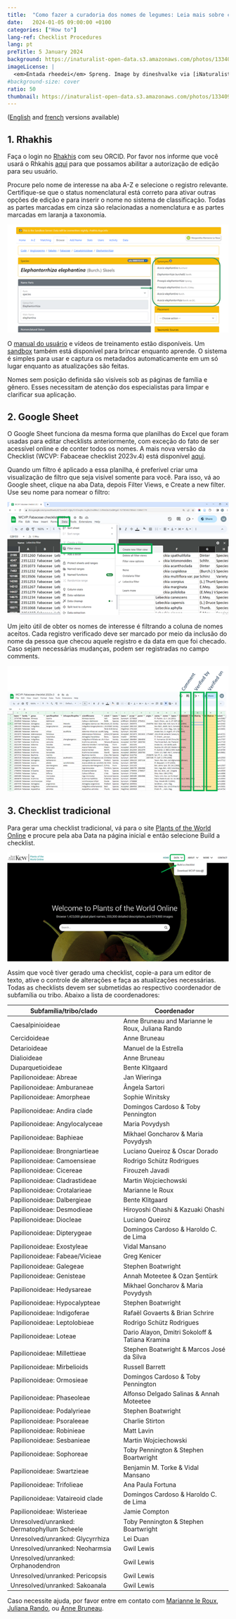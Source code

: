 ```yaml
---
title:  "Como fazer a curadoria dos nomes de legumes: Leia mais sobre como usar o Rhakhis, Google Speadsheet ou a Checklist tradicional"
date:   2024-01-05 09:00:00 +0100
categories: ["How to"]
lang-ref: Checklist Procedures
lang: pt
preTitle: 5 January 2024
background: https://inaturalist-open-data.s3.amazonaws.com/photos/133409879/original.jpg
imageLicense: |
  <em>Entada rheedei</em> Spreng. Image by dineshvalke via [iNaturalist](https://www.inaturalist.org/observations/81342675)
#background-size: cover
ratio: 50
thumbnail: https://inaturalist-open-data.s3.amazonaws.com/photos/133409879/original.jpg
---
```

([English](/post/2024/taxonomychecklistprocedures/) and [french](/fr/post/2024/taxonomychecklistprocedures/) versions available)

## 1. Rhakhis

Faça o login no [Rhakhis](https://list.worldfloraonline.org/rhakhis/ui/) com seu ORCID. Por favor nos informe que você usará o Rhkahis [aqui](https://docs.google.com/forms/d/1rWAcg8hJ6XIFqoJ6zT5TE4T0XjsYuUvfhUQcoL9rMUI/edit) para que possamos abilitar a autorização de edição para seu usuário.

Procure pelo nome de interesse na aba A-Z e selecione o registro relevante. Certifique-se que o status nomenclatural está correto para ativar outras opções de edição e para inserir o nome no sistema de classificação. Todas as partes marcadas em cinza são relacionadas a nomenclatura e as partes marcadas em laranja a taxonomia.

![](/assets/images/Rhakhis1.png) 

O [manual do usuário](https://plant-list-docs.rbge.info/rhakhis/) e vídeos de treinamento estão disponíveis. Um [sandbox](https://rhakhis.rbge.info/rhakhis/ui/) também está disponível para brincar enquanto aprende. O sistema é simples para usar e captura os metadados automaticamente em um só lugar enquanto as atualizações são feitas.  

Nomes sem posição definida são visíveis sob as páginas de família e gênero. Esses necessitam de atenção dos especialistas para limpar e clarificar sua aplicação. 

## 2. Google Sheet

O Google Sheet funciona da mesma forma que planilhas do Excel que foram usadas para editar checklists anteriormente, com exceção do fato de ser acessível online e de conter todos os nomes. A mais nova versão da Checklist (WCVP: Fabaceae checklist 2023v.4) está disponível [aqui](https://docs.google.com/spreadsheets/d/1bnmb2CcQjky35rSDwqNn-6vgNo2mdWw3-LL4YehLbvY/edit#gid=277323699).

Quando um filtro é aplicado a essa planilha, é preferível criar uma visualização de filtro que seja visível somente para você. Para isso, vá ao Google sheet, clique na aba Data, depois Filter Views, e Create a new filter. Use seu nome para nomear o filtro:

![](/assets/images/GoogleSheet2.png)

Um jeito útil de obter os nomes de interesse é filtrando a coluna de nomes aceitos. Cada registro verificado deve ser marcado por meio da inclusão do nome da pessoa que checou aquele registro e da data em que foi checado. Caso sejam necessárias mudanças, podem ser registradas no campo comments.  

![](/assets/images/GoogleSheet3.png)

## 3. Checklist tradicional

Para gerar uma checklist tradicional, vá para o site [Plants of the World Online](https://powo.science.kew.org/) e procure pela aba Data na página inicial e então selecione Build a checklist.

![](/assets/images/TraditionalChecklist4.png)

Assim que você tiver gerado uma checklist, copie-a para um editor de texto, ative o controle de alterações e faça as atualizações necessárias. Todas as checklists devem ser submetidas ao respectivo coordenador de subfamília ou tribo. Abaixo a lista de coordenadores: 


Subfamília/tribo/clado	|Coordenador
----------------------|-------------------------
Caesalpinioideae |Anne Bruneau and Marianne le Roux, Juliana Rando
Cercidoideae	|Anne Bruneau
Detarioideae	|Manuel de la Estrella
Dialioideae	|Anne Bruneau
Duparquetioideae	|Bente Klitgaard
Papilionoideae: Abreae	|Jan Wieringa
Papilionoideae: Amburaneae	|Ângela Sartori
Papilionoideae: Amorpheae	|Sophie Winitsky
Papilionoideae: Andira clade	|Domingos Cardoso & Toby Pennington
Papilionoideae: Angylocalyceae	|Maria Povydysh
Papilionoideae: Baphieae	|Mikhael Goncharov & Maria Povydysh
Papilionoideae: Brongniartieae	|Luciano Queiroz & Oscar Dorado
Papilionoideae: Camoensieae	|Rodrigo Schütz Rodrigues
Papilionoideae: Cicereae	|Firouzeh Javadi
Papilionoideae: Cladrastideae	|Martin Wojciechowski
Papilionoideae: Crotalarieae	|Marianne le Roux
Papilionoideae: Dalbergieae	|Bente Klitgaard
Papilionoideae: Desmodieae	|Hiroyoshi Ohashi & Kazuaki Ohashi
Papilionoideae: Diocleae	|Luciano Queiroz
Papilionoideae: Dipterygeae	|Domingos Cardoso & Haroldo C. de Lima
Papilionoideae: Exostyleae	|Vidal Mansano
Papilionoideae: Fabeae/Vicieae	|Greg Kenicer
Papilionoideae: Galegeae	|Stephen Boatwright
Papilionoideae: Genisteae	|Annah Moteetee & Ozan Şentürk
Papilionoideae: Hedysareae	|Mikhael Goncharov & Maria Povydysh
Papilionoideae: Hypocalypteae	|Stephen Boatwright
Papilionoideae: Indigoferae	|Rafaël Govaerts & Brian Schrire
Papilionoideae: Leptolobieae	|Rodrigo Schütz Rodrigues
Papilionoideae: Loteae	|Dario Alayon, Dmitri Sokoloff & Tatiana Kramina
Papilionoideae: Millettieae	|Stephen Boatwright & Marcos José da Silva
Papilionoideae: Mirbelioids	|Russell Barrett
Papilionoideae: Ormosieae	|Domingos Cardoso & Toby Pennington
Papilionoideae: Phaseoleae	|Alfonso Delgado Salinas & Annah Moteetee
Papilionoideae: Podalyrieae	|Stephen Boatwright
Papilionoideae: Psoraleeae	|Charlie Stirton
Papilionoideae: Robinieae	|Matt Lavin
Papilionoideae: Sesbanieae	|Martin Wojciechowski
Papilionoideae: Sophoreae	|Toby Pennington & Stephen Boartwright
Papilionoideae: Swartzieae	|Benjamin M. Torke & Vidal Mansano
Papilionoideae: Trifolieae	|Ana Paula Fortuna
Papilionoideae: Vataireoid clade	|Domingos Cardoso & Haroldo C. de Lima
Papilionoideae: Wisterieae	|Jamie Compton
Unresolved/unranked: Dermatophyllum Scheele	|Toby Pennington & Stephen Boartwright
Unresolved/unranked: Glycyrrhiza	|Lei Duan
Unresolved/unranked: Neoharmsia	|Gwil Lewis
Unresolved/unranked: Orphanodendron	|Gwil Lewis
Unresolved/unranked: Pericopsis 	|Gwil Lewis
Unresolved/unranked: Sakoanala	|Gwil Lewis

Caso necessite ajuda, por favor entre em contato com [Marianne le Roux](mailto:m.leroux@sanbi.org.za), [Juliana Rando](mailto:jgrando@alumni.usp.br), ou [Anne Bruneau](mailto:anne.bruneau@umontreal.ca).
